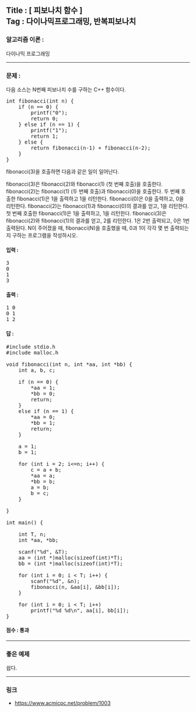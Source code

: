 
## Title : [ 피보나치 함수 ] <br/> Tag : 다이나믹프로그래밍, 반복피보나치

### 알고리즘 이론 :
다이나믹 프로그래밍

<hr>

### 문제 :
다음 소스는 N번째 피보나치 수를 구하는 C++ 함수이다.

<pre>
int fibonacci(int n) {
    if (n == 0) {
        printf("0");
        return 0;
    } else if (n == 1) {
        printf("1");
        return 1;
    } else {
        return fibonacci(n‐1) + fibonacci(n‐2);
    }
}
</pre>

fibonacci(3)을 호출하면 다음과 같은 일이 일어난다.

fibonacci(3)은 fibonacci(2)와 fibonacci(1) (첫 번째 호출)을 호출한다.
fibonacci(2)는 fibonacci(1) (두 번째 호출)과 fibonacci(0)을 호출한다.
두 번째 호출한 fibonacci(1)은 1을 출력하고 1을 리턴한다.
fibonacci(0)은 0을 출력하고, 0을 리턴한다.
fibonacci(2)는 fibonacci(1)과 fibonacci(0)의 결과를 얻고, 1을 리턴한다.
첫 번째 호출한 fibonacci(1)은 1을 출력하고, 1을 리턴한다.
fibonacci(3)은 fibonacci(2)와 fibonacci(1)의 결과를 얻고, 2를 리턴한다.
1은 2번 출력되고, 0은 1번 출력된다. N이 주어졌을 때, fibonacci(N)을 호출했을 때, 0과 1이 각각 몇 번 출력되는지 구하는 프로그램을 작성하시오.


#### 입력 :
<pre>
3
0
1
3
</pre>

#### 출력 :
<pre>
1 0
0 1
1 2
</pre>

#### 답 :

<pre>
#include stdio.h
#include malloc.h

void fibonacci(int n, int *aa, int *bb) {
	int a, b, c;

	if (n == 0) {
		*aa = 1;
		*bb = 0;
		return;
	}
	else if (n == 1) {
		*aa = 0;
		*bb = 1;
		return;
	}

	a = 1;
	b = 1;

	for (int i = 2; i<=n; i++) {
		c = a + b;
		*aa = a;
		*bb = b;
		a = b;
		b = c;
	}

}

int main() {

	int T, n;
	int *aa, *bb;

	scanf("%d", &T);
	aa = (int *)malloc(sizeof(int)*T);
	bb = (int *)malloc(sizeof(int)*T);

	for (int i = 0; i < T; i++) {
		scanf("%d", &n);
		fibonacci(n, &aa[i], &bb[i]);
	}

	for (int i = 0; i < T; i++)
		printf("%d %d\n", aa[i], bb[i]);
}
</pre>

#### 점수 : 통과

<hr>


### 좋은 예제
쉽다.

<hr>

### 링크
* <https://www.acmicpc.net/problem/1003>
